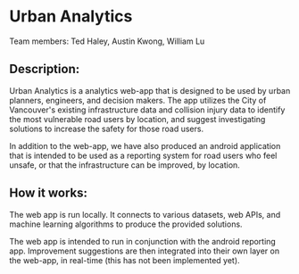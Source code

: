 # Urban Analytics

Team members: Ted Haley, Austin Kwong, William Lu

## Description:

Urban Analytics is a analytics web-app that is designed to be used by urban planners, engineers, and decision makers. The app utilizes the City of Vancouver's existing infrastructure data and collision injury data to identify the most vulnerable road users by location, and suggest investigating solutions to increase the safety for those road users.

In addition to the web-app, we have also produced an android application that is intended to be used as a reporting system for road users who feel unsafe, or that the infrastructure can be improved, by location.

## How it works:

The web app is run locally. It connects to various datasets, web APIs, and machine learning algorithms to produce the provided solutions.

The web app is intended to run in conjunction with the android reporting app. Improvement suggestions are then integrated into their own layer on the web-app, in real-time (this has not been implemented yet).



